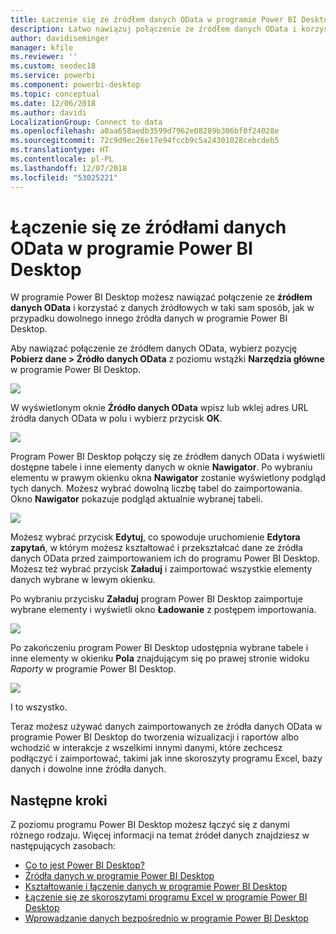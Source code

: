 ```yaml
---
title: Łączenie się ze źródłem danych OData w programie Power BI Desktop
description: Łatwo nawiązuj połączenie ze źródłem danych OData i korzystaj z niego w programie Power BI Desktop
author: davidiseminger
manager: kfile
ms.reviewer: ''
ms.custom: seodec18
ms.service: powerbi
ms.component: powerbi-desktop
ms.topic: conceptual
ms.date: 12/06/2018
ms.author: davidi
LocalizationGroup: Connect to data
ms.openlocfilehash: a0aa658aedb3599d7962e08289b306bf0f24028e
ms.sourcegitcommit: 72c9d9ec26e17e94fccb9c5a24301028cebcdeb5
ms.translationtype: HT
ms.contentlocale: pl-PL
ms.lasthandoff: 12/07/2018
ms.locfileid: "53025221"
---
```

# <a name="connect-to-odata-feeds-in-power-bi-desktop"></a>Łączenie się ze źródłami danych OData w programie Power BI Desktop
W programie Power BI Desktop możesz nawiązać połączenie ze **źródłem danych OData** i korzystać z danych źródłowych w taki sam sposób, jak w przypadku dowolnego innego źródła danych w programie Power BI Desktop.

Aby nawiązać połączenie ze źródłem danych OData, wybierz pozycję **Pobierz dane > Źródło danych OData** z poziomu wstążki **Narzędzia główne** w programie Power BI Desktop.

![](media/desktop-connect-odata/connect-to-odata_1.png)

W wyświetlonym oknie **Źródło danych OData** wpisz lub wklej adres URL źródła danych OData w polu i wybierz przycisk **OK**.

![](media/desktop-connect-odata/connect-to-odata_2.png)

Program Power BI Desktop połączy się ze źródłem danych OData i wyświetli dostępne tabele i inne elementy danych w oknie **Nawigator**. Po wybraniu elementu w prawym okienku okna **Nawigator** zostanie wyświetlony podgląd tych danych. Możesz wybrać dowolną liczbę tabel do zaimportowania. Okno **Nawigator** pokazuje podgląd aktualnie wybranej tabeli.

![](media/desktop-connect-odata/connect-to-odata_3.png)

Możesz wybrać przycisk **Edytuj**, co spowoduje uruchomienie **Edytora zapytań**, w którym możesz kształtować i przekształcać dane ze źródła danych OData przed zaimportowaniem ich do programu Power BI Desktop. Możesz też wybrać przycisk **Załaduj** i zaimportować wszystkie elementy danych wybrane w lewym okienku.

Po wybraniu przycisku **Załaduj** program Power BI Desktop zaimportuje wybrane elementy i wyświetli okno **Ładowanie** z postępem importowania.

![](media/desktop-connect-odata/connect-to-odata_4.png)

Po zakończeniu program Power BI Desktop udostępnia wybrane tabele i inne elementy w okienku **Pola** znajdującym się po prawej stronie widoku *Raporty* w programie Power BI Desktop.

![](media/desktop-connect-odata/connect-to-odata_5.png)

I to wszystko.

Teraz możesz używać danych zaimportowanych ze źródła danych OData w programie Power BI Desktop do tworzenia wizualizacji i raportów albo wchodzić w interakcje z wszelkimi innymi danymi, które zechcesz podłączyć i zaimportować, takimi jak inne skoroszyty programu Excel, bazy danych i dowolne inne źródła danych.

## <a name="next-steps"></a>Następne kroki
Z poziomu programu Power BI Desktop możesz łączyć się z danymi różnego rodzaju. Więcej informacji na temat źródeł danych znajdziesz w następujących zasobach:

* [Co to jest Power BI Desktop?](desktop-what-is-desktop.md)
* [Źródła danych w programie Power BI Desktop](desktop-data-sources.md)
* [Kształtowanie i łączenie danych w programie Power BI Desktop](desktop-shape-and-combine-data.md)
* [Łączenie się ze skoroszytami programu Excel w programie Power BI Desktop](desktop-connect-excel.md)   
* [Wprowadzanie danych bezpośrednio w programie Power BI Desktop](desktop-enter-data-directly-into-desktop.md)   


